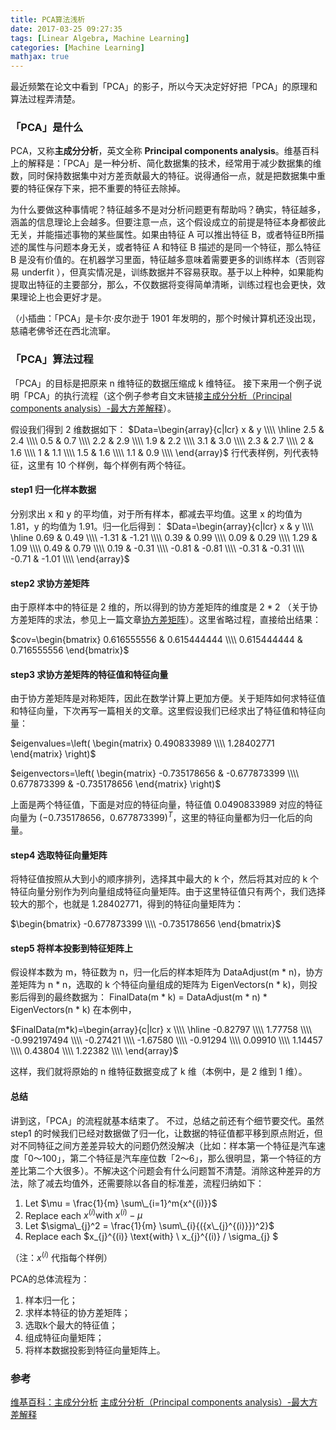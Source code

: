 ```yaml
---
title: PCA算法浅析
date: 2017-03-25 09:27:35
tags: [Linear Algebra, Machine Learning]
categories: [Machine Learning]
mathjax: true
---
```


最近频繁在论文中看到「PCA」的影子，所以今天决定好好把「PCA」的原理和算法过程弄清楚。

### 「PCA」是什么
PCA，又称**主成分分析**，英文全称 **Principal components analysis**。维基百科上的解释是：「PCA」是一种分析、简化数据集的技术，经常用于减少数据集的维数，同时保持数据集中对方差贡献最大的特征。说得通俗一点，就是把数据集中重要的特征保存下来，把不重要的特征去除掉。
<!--more-->
为什么要做这种事情呢？特征越多不是对分析问题更有帮助吗？确实，特征越多，涵盖的信息理论上会越多。但要注意一点，这个假设成立的前提是特征本身都彼此无关，并能描述事物的某些属性。如果由特征 A 可以推出特征 B，或者特征B所描述的属性与问题本身无关，或者特征 A 和特征 B 描述的是同一个特征，那么特征 B 是没有价值的。在机器学习里面，特征越多意味着需要更多的训练样本（否则容易 underfit ），但真实情况是，训练数据并不容易获取。基于以上种种，如果能构提取出特征的主要部分，那么，不仅数据将变得简单清晰，训练过程也会更快，效果理论上也会更好才是。

（小插曲：「PCA」是卡尔·皮尔逊于 1901 年发明的，那个时候计算机还没出现，慈禧老佛爷还在西北流窜。

### 「PCA」算法过程
「PCA」的目标是把原来 n 维特征的数据压缩成 k 维特征。
接下来用一个例子说明「PCA」的执行流程（这个例子参考自文末链接[主成分分析（Principal components analysis）-最大方差解释](http://www.cnblogs.com/jerrylead/archive/2011/04/18/2020209.html)）。

假设我们得到 2 维数据如下：
$Data=\begin{array}{c|lcr} x & y \\\\ \hline 2.5 & 2.4 \\\\ 0.5 & 0.7 \\\\ 2.2 & 2.9 \\\\ 1.9 & 2.2 \\\\ 3.1 & 3.0 \\\\ 2.3 & 2.7 \\\\ 2 & 1.6 \\\\ 1 & 1.1 \\\\ 1.5 & 1.6 \\\\ 1.1 & 0.9 \\\\  \end{array}$
行代表样例，列代表特征，这里有 10 个样例，每个样例有两个特征。

#### step1 归一化样本数据
分别求出 x 和 y 的平均值，对于所有样本，都减去平均值。这里 x 的均值为 1.81，y 的均值为 1.91。归一化后得到：
$Data=\begin{array}{c|lcr} x & y \\\\ \hline 0.69 & 0.49 \\\\ -1.31 & -1.21 \\\\ 0.39 & 0.99 \\\\ 0.09 & 0.29 \\\\ 1.29 & 1.09 \\\\ 0.49 & 0.79 \\\\ 0.19 & -0.31 \\\\ -0.81 & -0.81 \\\\ -0.31 & -0.31 \\\\ -0.71 & -1.01 \\\\  \end{array}$

#### step2 求协方差矩阵
由于原样本中的特征是 2 维的，所以得到的协方差矩阵的维度是 $2 * 2$ （关于协方差矩阵的求法，参见上一篇文章[协方差矩阵](https://jermmy.github.io/2017/03/19/2017-3-19-covariance-matrix/)）。这里省略过程，直接给出结果：

$cov=\begin{bmatrix} 0.616555556 & 0.615444444 \\\\ 0.615444444 & 0.716555556 \end{bmatrix}$

#### step3 求协方差矩阵的特征值和特征向量
由于协方差矩阵是对称矩阵，因此在数学计算上更加方便。关于矩阵如何求特征值和特征向量，下次再写一篇相关的文章。这里假设我们已经求出了特征值和特征向量：

$eigenvalues=\left( \begin{matrix} 0.490833989 \\\\ 1.28402771 \end{matrix} \right)$

$eigenvectors=\left( \begin{matrix} -0.735178656 & -0.677873399 \\\\ 0.677873399 & -0.735178656 \end{matrix} \right)$

上面是两个特征值，下面是对应的特征向量，特征值 0.0490833989 对应的特征向量为 $(-0.735178656， 0.677873399)^T$，这里的特征向量都为归一化后的向量。

#### step4 选取特征向量矩阵
将特征值按照从大到小的顺序排列，选择其中最大的 k 个，然后将其对应的 k 个特征向量分别作为列向量组成特征向量矩阵。由于这里特征值只有两个，我们选择较大的那个，也就是 1.28402771，得到的特征向量矩阵为：

$\begin{bmatrix}  -0.677873399 \\\\ -0.735178656 \end{bmatrix}$

#### step5  将样本投影到特征矩阵上
假设样本数为 m，特征数为 n，归一化后的样本矩阵为 DataAdjust(m \* n)，协方差矩阵为 n \* n，选取的 k 个特征向量组成的矩阵为 EigenVectors(n \* k)，则投影后得到的最终数据为：
FinalData(m \* k) = DataAdjust(m \* n) \* EigenVectors(n \* k)
在本例中，

$FinalData(m*k)=\begin{array}{c|lcr} x \\\\ \hline -0.82797 \\\\ 1.77758 \\\\ -0.992197494 \\\\ -0.27421 \\\\ -1.67580 \\\\ -0.91294 \\\\ 0.09910 \\\\ 1.14457 \\\\ 0.43804 \\\\ 1.22382 \\\\  \end{array}$

这样，我们就将原始的 n 维特征数据变成了 k 维（本例中，是 2 维到 1 维）。

#### 总结
讲到这，「PCA」的流程就基本结束了。
不过，总结之前还有个细节要交代。虽然 step1 的时候我们已经对数据做了归一化，让数据的特征值都平移到原点附近，但对不同特征之间方差差异较大的问题仍然没解决（比如：样本第一个特征是汽车速度「0～100」，第二个特征是汽车座位数「2～6」，那么很明显，第一个特征的方差比第二个大很多）。不解决这个问题会有什么问题暂不清楚。消除这种差异的方法，除了减去均值外，还需要除以各自的标准差，流程归纳如下：

1. Let $\mu = \frac{1}{m} \sum\_{i=1}^m{x^{(i)}}$
2. Replace each $x^{(i)} \text{with} \  x^{(i)}-\mu$
3. Let $\sigma\_{j}^2 = \frac{1}{m} \sum\_{i}{({x\_{j}^{(i)}})^2}$
4. Replace each $x\_{j}^{(i)} \text{with} \  x\_{j}^{(i)} / \sigma\_{j} $

（注：$x^{(i)}$ 代指每个样例）

PCA的总体流程为：
1. 样本归一化；
2. 求样本特征的协方差矩阵；
3. 选取k个最大的特征值；
4. 组成特征向量矩阵；
5. 将样本数据投影到特征向量矩阵上。


### 参考
[维基百科：主成分分析](https://zh.wikipedia.org/wiki/%E4%B8%BB%E6%88%90%E5%88%86%E5%88%86%E6%9E%90)
[主成分分析（Principal components analysis）-最大方差解释](http://www.cnblogs.com/jerrylead/archive/2011/04/18/2020209.html)





